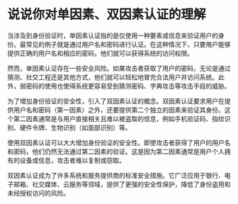 # 说说你对单因素、双因素认证的理解

当涉及到身份验证时，单因素认证指的是仅使用一种要素或信息来验证用户的身份。最常见的例子就是通过用户名和密码进行认证。在这种情况下，只要用户能够提供正确的用户名和相应的密码，他们就可以获得系统的访问权限。

然而，单因素认证存在一些安全风险。如果攻击者获取了用户的密码，无论是通过猜测、社交工程还是其他方式，他们就可以轻松地冒充合法用户并访问系统。此外，弱密码的使用也使得系统更容易受到猜测密码、字典攻击等攻击手段的威胁。

为了增加身份验证的安全性，引入了双因素认证的概念。双因素认证要求用户在提供用户名和密码（第一因素）之外，还要提供第二个独立的因素来验证其身份。这个第二因素通常是与用户直接相关且难以被盗取的信息，例如手机验证码、指纹识别、硬件令牌、生物识别（如面部识别）等。

使用双因素认证可以大大增加身份验证的安全性。即使攻击者获得了用户的用户名和密码，他们仍然无法通过第二因素的验证。这是因为第二因素通常是用户个人拥有的设备或信息，攻击者难以复制或窃取。

双因素认证成为了许多系统和服务提供商的标准安全措施。它广泛应用于银行、电子邮箱、社交媒体、云服务等领域，提供了更强的安全性保护，降低了身份盗用和未经授权访问的风险。


